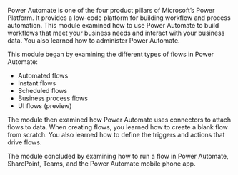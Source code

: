Power Automate is one of the four product pillars of Microsoft’s Power Platform. It provides a low-code platform for building workflow and process automation. This module examined how to use Power Automate to build workflows that meet your business needs and interact with your business data. You also learned how to administer Power Automate.

This module began by examining the different types of flows in Power Automate:

 -  Automated flows
 -  Instant flows
 -  Scheduled flows
 -  Business process flows
 -  UI flows (preview)

The module then examined how Power Automate uses connectors to attach flows to data. When creating flows, you learned how to create a blank flow from scratch. You also learned how to define the triggers and actions that drive flows.

The module concluded by examining how to run a flow in Power Automate, SharePoint, Teams, and the Power Automate mobile phone app.
